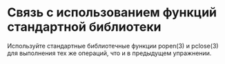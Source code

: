 # Связь с использованием функций стандартной библиотеки
Используйте стандартные библиотечные функции popen(3) и pclose(3) для выполнения тех же операций, что и в предыдущем упражнении.
